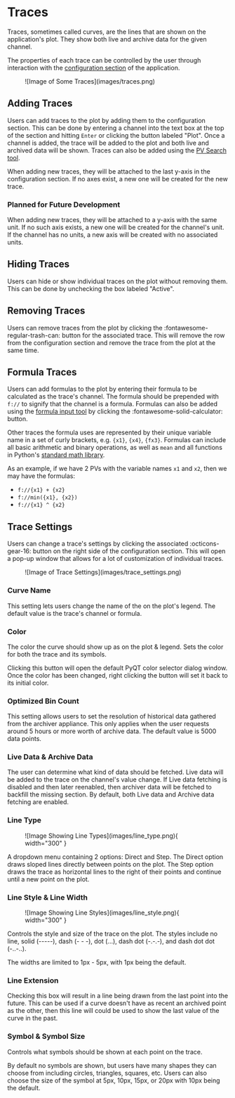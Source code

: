 # Traces

Traces, sometimes called curves, are the lines that are shown on the application's plot.
They show both live and archive data for the given channel.

The properties of each trace can be controlled by the user through interaction with the [configuration section] of the application.

  [configuration section]: overview/config_section.md

<figure markdown="span">
  ![Image of Some Traces](images/traces.png)
</figure>



## Adding Traces

Users can add traces to the plot by adding them to the configuration section.
This can be done by entering a channel into the text box at the top of the section and hitting `Enter` or clicking the button labeled "Plot".
Once a channel is added, the trace will be added to the plot and both live and archived data will be shown.
Traces can also be added using the [PV Search tool].

  [PV Search tool]: tools/search.md

When adding new traces, they will be attached to the last y-axis in the configuration section.
If no axes exist, a new one will be created for the new trace.


### Planned for Future Development

When adding new traces, they will be attached to a y-axis with the same unit.
If no such axis exists, a new one will be created for the channel's unit.
If the channel has no units, a new axis will be created with no associated units.



## Hiding Traces

Users can hide or show individual traces on the plot without removing them.
This can be done by unchecking the box labeled "Active".



## Removing Traces

Users can remove traces from the plot by clicking the :fontawesome-regular-trash-can: button for the associated trace.
This will remove the row from the configuration section and remove the trace from the plot at the same time.



## Formula Traces

Users can add formulas to the plot by entering their formula to be calculated as the trace's channel.
The formula should be prepended with `f://` to signify that the channel is a formula.
Formulas can also be added using the [formula input tool] by clicking the :fontawesome-solid-calculator: button.

  [formula input tool]: tools/formula_maker.md

Other traces the formula uses are represented by their unique variable name in a set of curly brackets, e.g. `{x1}`, `{x4}`, `{fx3}`.
Formulas can include all basic arithmetic and binary operations, as well as `mean` and all functions in Python's [standard math library].

  [standard math library]: https://docs.python.org/library/math.html

As an example, if we have 2 PVs with the variable names `x1` and `x2`, then we may have the formulas:

- `f://{x1} + {x2}`
- `f://min({x1}, {x2})`
- `f://{x1} ^ {x2}`



## Trace Settings

Users can change a trace's settings by clicking the associated :octicons-gear-16: button on the right side of the configuration section.
This will open a pop-up window that allows for a lot of customization of individual traces.

<figure markdown="span">
  ![Image of Trace Settings](images/trace_settings.png)
</figure>



### Curve Name

This setting lets users change the name of the on the plot's legend.
The default value is the trace's channel or formula.


### Color

The color the curve should show up as on the plot & legend.
Sets the color for both the trace and its symbols.

Clicking this button will open the default PyQT color selector dialog window.
Once the color has been changed, right clicking the button will set it back to its initial color.


### Optimized Bin Count

This setting allows users to set the resolution of historical data gathered from the archiver appliance.
This only applies when the user requests around 5 hours or more worth of archive data.
The default value is 5000 data points.


### Live Data & Archive Data

The user can determine what kind of data should be fetched.
Live data will be added to the trace on the channel's value change.
If Live data fetching is disabled and then later reenabled, then archiver data will be fetched to backfill the missing section.
By default, both Live data and Archive data fetching are enabled.


### Line Type

<figure markdown="span">
  ![Image Showing Line Types](images/line_type.png){ width="300" }
</figure>

A dropdown menu containing 2 options: Direct and Step.
The Direct option draws sloped lines directly between points on the plot.
The Step option draws the trace as horizontal lines to the right of their points and continue until a new point on the plot.


### Line Style & Line Width

<figure markdown="span">
  ![Image Showing Line Styles](images/line_style.png){ width="300" }
</figure>

Controls the style and size of the trace on the plot.
The styles include no line, solid (-----), dash (- - -), dot (...), dash dot (-.-.-), and dash dot dot (-..-..).

The widths are limited to 1px - 5px, with 1px being the default.


### Line Extension

Checking this box will result in a line being drawn from the last point into the future.
This can be used if a curve doesn't have as recent an archived point as the other, then this line will could be used to show the last value of the curve in the past.


### Symbol & Symbol Size

Controls what symbols should be shown at each point on the trace.

By default no symbols are shown, but users have many shapes they can choose from including circles, triangles, squares, etc.
Users can also choose the size of the symbol at 5px, 10px, 15px, or 20px with 10px being the default.
